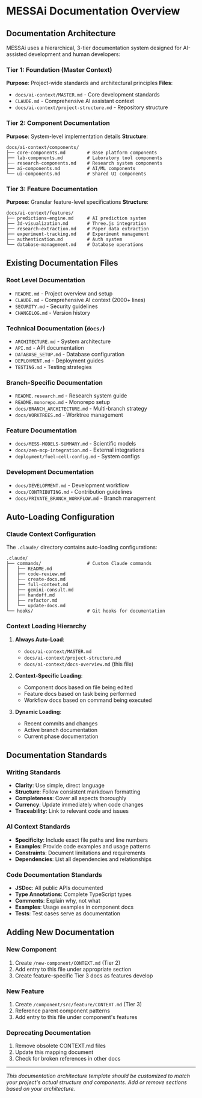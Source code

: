 # MESSAi Documentation Overview

## Documentation Architecture

MESSAi uses a hierarchical, 3-tier documentation system designed for AI-assisted development and human developers:

### Tier 1: Foundation (Master Context)
**Purpose**: Project-wide standards and architectural principles
**Files**: 
- `docs/ai-context/MASTER.md` - Core development standards
- `CLAUDE.md` - Comprehensive AI assistant context
- `docs/ai-context/project-structure.md` - Repository structure

### Tier 2: Component Documentation  
**Purpose**: System-level implementation details
**Structure**:
```
docs/ai-context/components/
├── core-components.md        # Base platform components
├── lab-components.md         # Laboratory tool components  
├── research-components.md    # Research system components
├── ai-components.md          # AI/ML components
└── ui-components.md          # Shared UI components
```

### Tier 3: Feature Documentation
**Purpose**: Granular feature-level specifications
**Structure**:
```
docs/ai-context/features/
├── predictions-engine.md     # AI prediction system
├── 3d-visualization.md       # Three.js integration
├── research-extraction.md    # Paper data extraction
├── experiment-tracking.md    # Experiment management
├── authentication.md         # Auth system
└── database-management.md    # Database operations
```

## Existing Documentation Files

### Root Level Documentation
- `README.md` - Project overview and setup
- `CLAUDE.md` - Comprehensive AI context (2000+ lines)
- `SECURITY.md` - Security guidelines
- `CHANGELOG.md` - Version history

### Technical Documentation (`docs/`)
- `ARCHITECTURE.md` - System architecture
- `API.md` - API documentation
- `DATABASE_SETUP.md` - Database configuration
- `DEPLOYMENT.md` - Deployment guides
- `TESTING.md` - Testing strategies

### Branch-Specific Documentation
- `README.research.md` - Research system guide
- `README.monorepo.md` - Monorepo setup
- `docs/BRANCH_ARCHITECTURE.md` - Multi-branch strategy
- `docs/WORKTREES.md` - Worktree management

### Feature Documentation
- `docs/MESS-MODELS-SUMMARY.md` - Scientific models
- `docs/zen-mcp-integration.md` - External integrations
- `deployment/fuel-cell-config.md` - System configs

### Development Documentation
- `docs/DEVELOPMENT.md` - Development workflow
- `docs/CONTRIBUTING.md` - Contribution guidelines
- `docs/PRIVATE_BRANCH_WORKFLOW.md` - Branch management

## Auto-Loading Configuration

### Claude Context Configuration
The `.claude/` directory contains auto-loading configurations:

```
.claude/
├── commands/                 # Custom Claude commands
│   ├── README.md
│   ├── code-review.md
│   ├── create-docs.md
│   ├── full-context.md
│   ├── gemini-consult.md
│   ├── handoff.md
│   ├── refactor.md
│   └── update-docs.md
└── hooks/                    # Git hooks for documentation
```

### Context Loading Hierarchy
1. **Always Auto-Load**:
   - `docs/ai-context/MASTER.md`
   - `docs/ai-context/project-structure.md`
   - `docs/ai-context/docs-overview.md` (this file)

2. **Context-Specific Loading**:
   - Component docs based on file being edited
   - Feature docs based on task being performed
   - Workflow docs based on command being executed

3. **Dynamic Loading**:
   - Recent commits and changes
   - Active branch documentation
   - Current phase documentation

## Documentation Standards

### Writing Standards
- **Clarity**: Use simple, direct language
- **Structure**: Follow consistent markdown formatting
- **Completeness**: Cover all aspects thoroughly
- **Currency**: Update immediately when code changes
- **Traceability**: Link to relevant code and issues

### AI Context Standards
- **Specificity**: Include exact file paths and line numbers
- **Examples**: Provide code examples and usage patterns
- **Constraints**: Document limitations and requirements
- **Dependencies**: List all dependencies and relationships

### Code Documentation Standards
- **JSDoc**: All public APIs documented
- **Type Annotations**: Complete TypeScript types
- **Comments**: Explain why, not what
- **Examples**: Usage examples in component docs
- **Tests**: Test cases serve as documentation



## Adding New Documentation

### New Component
1. Create `/new-component/CONTEXT.md` (Tier 2)
2. Add entry to this file under appropriate section
3. Create feature-specific Tier 3 docs as features develop

### New Feature
1. Create `/component/src/feature/CONTEXT.md` (Tier 3)
2. Reference parent component patterns
3. Add entry to this file under component's features

### Deprecating Documentation
1. Remove obsolete CONTEXT.md files
2. Update this mapping document
3. Check for broken references in other docs

---

*This documentation architecture template should be customized to match your project's actual structure and components. Add or remove sections based on your architecture.*